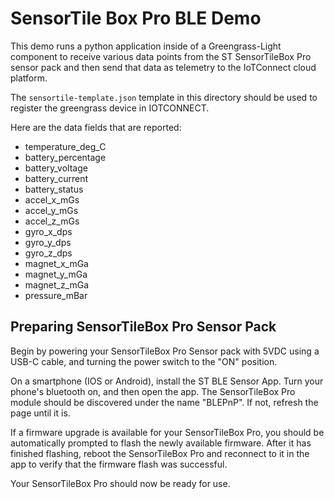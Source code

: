 # SensorTile Box Pro BLE Demo

This demo runs a python application inside of a Greengrass-Light component to receive various data points from the ST 
SensorTileBox Pro sensor pack and then send that data as telemetry to the IoTConnect cloud platform.

The `sensortile-template.json` template in this directory should be used to register the greengrass device in IOTCONNECT.

Here are the data fields that are reported:

* temperature_deg_C
* battery_percentage
* battery_voltage
* battery_current
* battery_status
* accel_x_mGs
* accel_y_mGs
* accel_z_mGs
* gyro_x_dps
* gyro_y_dps
* gyro_z_dps
* magnet_x_mGa
* magnet_y_mGa
* magnet_z_mGa
* pressure_mBar

## Preparing SensorTileBox Pro Sensor Pack

Begin by powering your SensorTileBox Pro Sensor pack with 5VDC using a USB-C cable, and turning the power switch to the 
"ON" position.

On a smartphone (IOS or Android), install the ST BLE Sensor App. Turn your phone's bluetooth on, and then open the app. 
The SensorTileBox Pro module should be discovered under the name "BLEPnP". If not, refresh the page until it is.

If a firmware upgrade is available for your SensorTileBox Pro, you should be automatically prompted to flash the newly 
available firmware. After it has finished flashing, reboot the SensorTileBox Pro and reconnect to it in the app to 
verify that the firmware flash was successful.

Your SensorTileBox Pro should now be ready for use.

